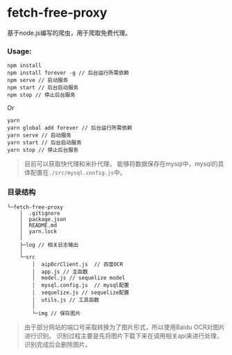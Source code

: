 # fetch-free-proxy
基于node.js编写的爬虫，用于爬取免费代理。

### Usage:

```
npm install
npm install forever -g // 后台运行所需依赖
npm serve // 启动服务
npm start // 后台启动服务
npm stop // 停止后台服务
```
Or
```
yarn
yarn global add forever // 后台运行所需依赖
yarn serve // 启动服务
yarn start // 后台启动服务
yarn stop // 停止后台服务
```

> 目前可以获取快代理和米扑代理， 能够将数据保存在mysql中，mysql的具体配置在`./src/mysql.config.js`中。



### 目录结构
```
└─fetch-free-proxy
    │  .gitignore
    │  package.json
    │  README.md
    │  yarn.lock
    │
    ├─log // 相关日志输出
    │
    └─src
        │  aipOcrClient.js  // 百度OCR
        │  app.js // 主函数
        │  model.js // sequelize model
        │  mysql.config.js  // mysql配置
        │  sequelize.js // sequelize配置
        │  utils.js // 工具函数
        │
        └─img // 保存图片
```

>  由于部分网站的端口号采取转换为了图片形式，所以使用Baidu OCR对图片进行识别。
> 识别过程主要是先将图片下载下来在调用相关api来进行处理，识别完成后会删除图片。
